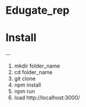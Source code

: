 # Edugate_rep

# Install
--
1. mkdir folder_name
2. cd folder_name
3. git clone 
4. npm install
5. npm run
6. load http://localhost:3000/

